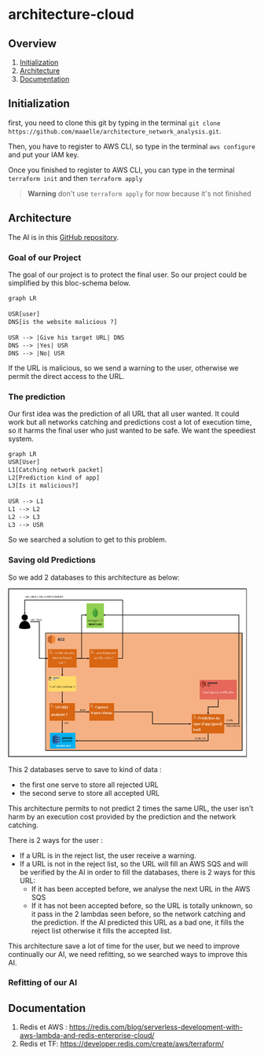 # architecture-cloud

## Overview
 1. [Initialization](#initialization)
 2. [Architecture](#Architecture)
 3. [Documentation](#Documentation)



## Initialization

first, you need to clone this git by typing in the terminal 
`git clone https://github.com/maaelle/architecture_network_analysis.git`.

Then, you have to register to AWS CLI, so type in the terminal `aws configure` and put your IAM key.

Once you finished to register to AWS CLI, you can type in the terminal `terraform init` and then `terraform apply`

> **Warning**
> don't use `terraform apply` for now because it's not finished


## Architecture

The AI is in this [GitHub repository](https://github.com/clementreiffers/network_analysis).

### Goal of our Project

The goal of our project is to protect the final user. 
So our project could be simplified by this bloc-schema below.

```mermaid
graph LR

USR[user]
DNS[is the website malicious ?]

USR --> |Give his target URL| DNS
DNS --> |Yes| USR
DNS --> |No| USR
```
If the URL is malicious, so we send a warning to the user, otherwise we permit the direct access to the URL.

### The prediction

Our first idea was the prediction of all URL that all user wanted. 
It could work but all networks catching and predictions cost a lot of execution time, so it harms the final user 
who just wanted to be safe. We want the speediest system.

```mermaid 
graph LR
USR[User]
L1[Catching network packet]
L2[Prediction kind of app]
L3[Is it malicious?]

USR --> L1
L1 --> L2
L2 --> L3
L3 --> USR
```

So we searched a solution to get to this problem.

### Saving old Predictions

So we add 2 databases to this architecture as below:

![saving old predictions](docs/saving-old-predictions.png)

This 2 databases serve to save to kind of data :
- the first one serve to store all rejected URL
- the second serve to store all accepted URL

This architecture permits to not predict 2 times the same URL, the user isn't harm by an execution cost provided by 
the prediction and the network catching.

There is 2 ways for the user :
- If a URL is in the reject list, the user receive a warning.
- If a URL is not in the reject list, so the URL will fill an AWS SQS and will be verified by the AI in order to fill 
the databases, there is 2 ways for this URL:
  - If it has been accepted before, we analyse the next URL in the AWS SQS
  - If it has not been accepted before, so the URL is totally unknown, so it pass in the 2 lambdas seen before, so 
  the network catching and the prediction. If the AI predicted this URL as a bad one, it fills the reject list otherwise
  it fills the accepted list.

This architecture save a lot of time for the user, but we need to improve continually our AI, we need refitting, so we 
searched ways to improve this AI.

### Refitting of our AI





## Documentation

1. Redis et AWS : https://redis.com/blog/serverless-development-with-aws-lambda-and-redis-enterprise-cloud/
2. Redis et TF: https://developer.redis.com/create/aws/terraform/
